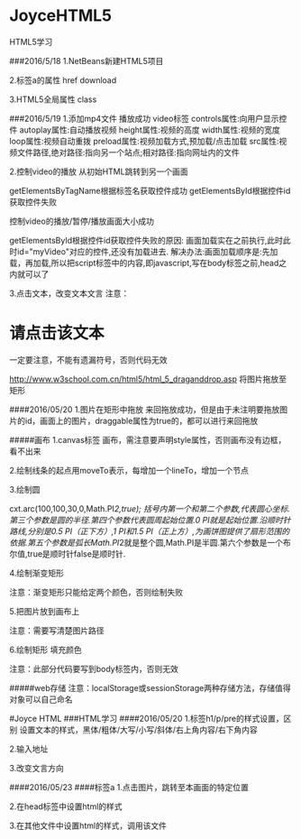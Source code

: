 # JoyceHTML5
HTML5学习

###2016/5/18
1.NetBeans新建HTML5项目

2.标签a的属性
  href
  download

3.HTML5全局属性
  class

###2016/5/19
1.添加mp4文件 播放成功
  video标签
  controls属性:向用户显示控件
  autoplay属性:自动播放视频
  height属性:视频的高度
  width属性:视频的宽度
  loop属性:视频自动重拨
  preload属性:视频加载方式,预加载/点击加载
  src属性:视频文件路径,绝对路径:指向另一个站点;相对路径:指向网址内的文件

2.控制video的播放
  从初始HTML跳转到另一个画面

  getElementsByTagName根据标签名获取控件成功
  getElementsById根据控件id获取控件失败

  控制video的播放/暂停/播放画面大小成功

  getElementsById根据控件id获取控件失败的原因:
  画面加载实在<body></body>之前执行,此时此时id="myVideo"对应的控件,还没有加载进去.
  解决办法:画面加载顺序是:先加载<head>，再加载<body>,所以把script标签中的内容,即javascript,写在body标签之前,head之内就可以了
  
  3.点击文本，改变文本文言
  注意：
  <h1 onclick="this.innerHTML='谢谢!'">请点击该文本</h1>
  一定要注意，不能有遗漏符号，否则代码无效
  
  http://www.w3school.com.cn/html5/html_5_draganddrop.asp
  将图片拖放至矩形

####2016/05/20
1.图片在矩形中拖放
  来回拖放成功，但是由于未注明要拖放图片的id，画面上的图片，draggable属性为true的，都可以进行来回拖放
  
#####画布
1.canvas标签 画布，需注意要声明style属性，否则画布没有边框，看不出来

2.绘制线条的起点用moveTo表示，每增加一个lineTo，增加一个节点

3.绘制圆

cxt.arc(100,100,30,0,Math.PI*2,true); 括号内第一个和第二个参数,代表圆心坐标.第三个参数是圆的半径.第四个参数代表圆周起始位置.0 PI就是起始位置.沿顺时针路线,分别是0.5 PI（正下方）,1 PI和1.5 PI（正上方）,为画饼图提供了扇形范围的依据.第五个参数是弧长Math.PI*2就是整个圆,Math.PI是半圆.第六个参数是一个布尔值,true是顺时针false是顺时针.
 
4.绘制渐变矩形

注意：渐变矩形只能给定两个颜色，否则绘制失败

5.把图片放到画布上

注意：需要写清楚图片路径

6.绘制矩形 填充颜色

注意：此部分代码要写到body标签内，否则无效

#####web存储
注意：localStorage或sessionStorage两种存储方法，存储值得对象可以自己命名

#Joyce HTML
###HTML学习
####2016/05/20
1.标签h1/p/pre的样式设置，区别
  设置文本的样式，黑体/粗体/大写/小写/斜体/右上角内容/右下角内容
  
  2.输入地址
  
  3.改变文言方向
  
####2016/05/23
####标签a
1.点击图片，跳转至本画面的特定位置

2.在head标签中设置html的样式

3.在其他文件中设置html的样式，调用该文件


